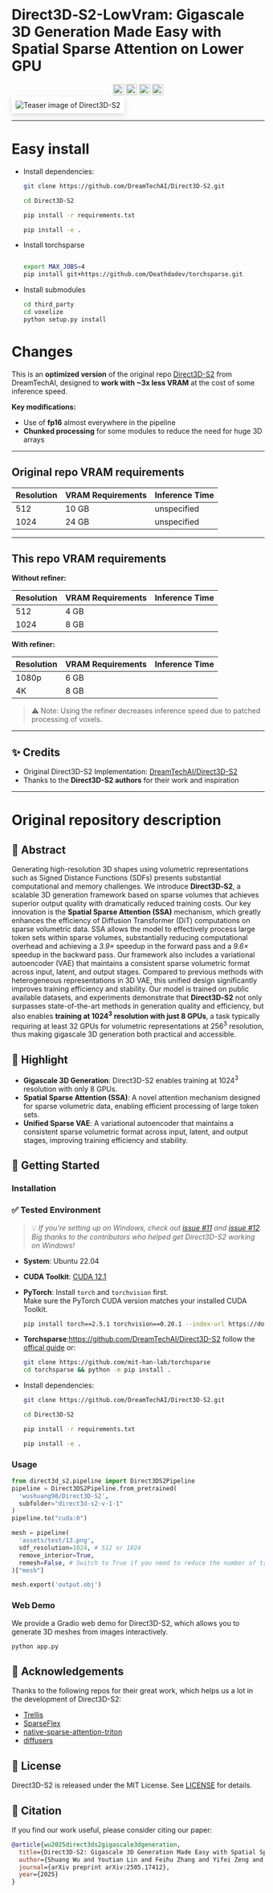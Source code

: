 # Direct3D‑S2-LowVram: Gigascale 3D Generation Made Easy with Spatial Sparse Attention on Lower GPU

<div align="center">
  <a href="https://www.neural4d.com/research/direct3d-s2" target="_blank"><img src="https://img.shields.io/badge/Project%20Page-333399.svg?logo=googlehome" height="22px"></a>
  <a href="https://huggingface.co/spaces/wushuang98/Direct3D-S2-v1.0-demo" target="_blank"><img src="https://img.shields.io/badge/%F0%9F%A4%97%20Demo-276cb4.svg" height="22px"></a>
  <a href="https://huggingface.co/spaces/wushuang98/Direct3D-S2-v1.0-demo" target="_blank"><img src="https://img.shields.io/badge/%F0%9F%A4%97%20Models-d96902.svg" height="22px"></a>
  <a href="https://arxiv.org/pdf/2505.17412" target="_blank"><img src="https://img.shields.io/badge/Arxiv-b5212f.svg?logo=arxiv" height="22px"></a>
</div>

<div align="center" style="background: #fff; box-shadow: 0 4px 12px rgba(0,0,0,.15); display: inline-block; padding: 8px;">
  <img id="teaser" src="assets/teaserv6.png" alt="Teaser image of Direct3D-S2"/>
</div>

---
# Easy install 
- Install dependencies:

  ```bash
  git clone https://github.com/DreamTechAI/Direct3D-S2.git
  
  cd Direct3D-S2
  
  pip install -r requirements.txt
  
  pip install -e .
  
  ```
- Install torchsparse
  ```bash

  export MAX_JOBS=4
  pip install git+https://github.com/Deathdadev/torchsparse.git
  ```

- Install submodules 
  ```bash
  cd third_party
  cd voxelize
  python setup.py install
  ```
# Changes

This is an **optimized version** of the original repo [Direct3D-S2](https://github.com/DreamTechAI/Direct3D-S2) from DreamTechAI, designed to **work with ~3x less VRAM** at the cost of some inference speed.

**Key modifications:**
- Use of **fp16** almost everywhere in the pipeline  
- **Chunked processing** for some modules to reduce the need for huge 3D arrays  

---

## Original repo VRAM requirements

| Resolution | VRAM Requirements | Inference Time |
|------------|-----------------|----------------|
| 512        | 10 GB           | unspecified    |
| 1024       | 24 GB           | unspecified    |

---

## This repo VRAM requirements

**Without refiner:**

| Resolution | VRAM Requirements | Inference Time |
|------------|-----------------|----------------|
| 512        | 4 GB            |
| 1024       | 8 GB            |

**With refiner:**

| Resolution | VRAM Requirements | Inference Time |
|------------|-----------------|----------------|
| 1080p      | 6 GB            |
| 4K         | 8 GB            |

> ⚠️ Note: Using the refiner decreases inference speed due to patched processing of voxels.

---

## ✨ Credits
- Original Direct3D-S2 Implementation: [DreamTechAI/Direct3D-S2](https://github.com/DreamTechAI/Direct3D-S2)  
- Thanks to the **Direct3D-S2 authors** for their work and inspiration

---

# Original repository description

## 📝 Abstract

Generating high-resolution 3D shapes using volumetric representations such as Signed Distance Functions (SDFs) presents substantial computational and memory challenges. We introduce <strong class="has-text-weight-bold">Direct3D‑S2</strong>, a scalable 3D generation framework based on sparse volumes that achieves superior output quality with dramatically reduced training costs. Our key innovation is the <strong class="has-text-weight-bold">Spatial Sparse Attention (SSA)</strong> mechanism, which greatly enhances the efficiency of Diffusion Transformer (DiT) computations on sparse volumetric data. SSA allows the model to effectively process large token sets within sparse volumes, substantially reducing computational overhead and achieving a <em>3.9&times;</em> speedup in the forward pass and a <em>9.6&times;</em> speedup in the backward pass. Our framework also includes a variational autoencoder (VAE) that maintains a consistent sparse volumetric format across input, latent, and output stages. Compared to previous methods with heterogeneous representations in 3D VAE, this unified design significantly improves training efficiency and stability. Our model is trained on public available datasets, and experiments demonstrate that <strong class="has-text-weight-bold">Direct3D‑S2</strong> not only surpasses state-of-the-art methods in generation quality and efficiency, but also enables <strong class="has-text-weight-bold">training at 1024<sup>3</sup>  resolution with just 8 GPUs</strong>, a task typically requiring at least 32 GPUs for volumetric representations at 256<sup>3</sup> resolution, thus making gigascale 3D generation both practical and accessible.

## 🌟 Highlight

- **Gigascale 3D Generation**: Direct3D-S2 enables training at 1024<sup>3</sup> resolution with only 8 GPUs.
- **Spatial Sparse Attention (SSA)**: A novel attention mechanism designed for sparse volumetric data, enabling efficient processing of large token sets.
- **Unified Sparse VAE**: A variational autoencoder that maintains a consistent sparse volumetric format across input, latent, and output stages, improving training efficiency and stability.

## 🚀 Getting Started

### Installation

### ✅ Tested Environment

> 💡 *If you're setting up on Windows, check out [issue #11](https://github.com/DreamTechAI/Direct3D-S2/issues/11) and [issue #12](https://github.com/DreamTechAI/Direct3D-S2/issues/12). Big thanks to the contributors who helped get Direct3D-S2 working on Windows!*

- **System**: Ubuntu 22.04  
- **CUDA Toolkit**: [CUDA 12.1](https://developer.nvidia.com/cuda-12-1-0-download-archive)  
- **PyTorch**: Install `torch` and `torchvision` first.  
  Make sure the PyTorch CUDA version matches your installed CUDA Toolkit.

  ```bash
  pip install torch==2.5.1 torchvision==0.20.1 --index-url https://download.pytorch.org/whl/cu121
  ```
- **Torchsparse**:https://github.com/DreamTechAI/Direct3D-S2
  follow the [offical guide](https://github.com/mit-han-lab/torchsparse) or:
  
  ```bash
  git clone https://github.com/mit-han-lab/torchsparse
  cd torchsparse && python -m pip install .
  ```

- Install dependencies:

  ```bash
  git clone https://github.com/DreamTechAI/Direct3D-S2.git
  
  cd Direct3D-S2
  
  pip install -r requirements.txt
  
  pip install -e .
  
  ```

### Usage

```python
from direct3d_s2.pipeline import Direct3DS2Pipeline
pipeline = Direct3DS2Pipeline.from_pretrained(
  'wushuang98/Direct3D-S2', 
  subfolder="direct3d-s2-v-1-1"
)
pipeline.to("cuda:0")

mesh = pipeline(
  'assets/test/13.png', 
  sdf_resolution=1024, # 512 or 1024
  remove_interior=True,
  remesh=False, # Switch to True if you need to reduce the number of triangles.
)["mesh"]

mesh.export('output.obj')
```

### Web Demo

We provide a Gradio web demo for Direct3D-S2, which allows you to generate 3D meshes from images interactively.

```bash
python app.py
```

## 🤗 Acknowledgements

Thanks to the following repos for their great work, which helps us a lot in the development of Direct3D-S2:

- [Trellis](https://github.com/microsoft/TRELLIS)
- [SparseFlex](https://github.com/VAST-AI-Research/TripoSF)
- [native-sparse-attention-triton](https://github.com/XunhaoLai/native-sparse-attention-triton)
- [diffusers](https://github.com/huggingface/diffusers)

## 📄 License

Direct3D-S2 is released under the MIT License. See [LICENSE](LICENSE) for details.

## 📖 Citation

If you find our work useful, please consider citing our paper:

```bibtex
@article{wu2025direct3ds2gigascale3dgeneration,
  title={Direct3D-S2: Gigascale 3D Generation Made Easy with Spatial Sparse Attention}, 
  author={Shuang Wu and Youtian Lin and Feihu Zhang and Yifei Zeng and Yikang Yang and Yajie Bao and Jiachen Qian and Siyu Zhu and Philip Torr and Xun Cao and Yao Yao},
  journal={arXiv preprint arXiv:2505.17412},
  year={2025}
}
```
